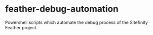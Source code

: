 # feather-debug-automation
Powershell scripts which automate the debug process of the Sitefinity Feather project.
